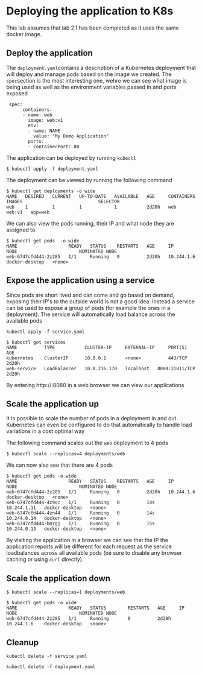 # Deploying the application to K8s

This lab assumes that lab 2.1 has been completed as it uses the same docker image.

## Deploy the application

The `deployment.yaml`contains a description of a Kubernetes deployment that will deploy and manage pods based on the image we created. The `spec`section is the most interesting one, wehre we can see what image is being used as well as the environment variables passed in and ports exposed

```
 spec:
      containers:
      - name: web
        image: web:v1
        env:
        - name: NAME
          value: "My Demo Application"
        ports:
        - containerPort: 80
```

The application can be deployed by running `kubectl`
```
$ kubectl apply -f deployment.yaml
```

The deployment can be viewed by running the following command
```
$ kubectl get deployments -o wide
NAME   DESIRED   CURRENT   UP-TO-DATE   AVAILABLE   AGE     CONTAINERS   IMAGES                            SELECTOR
web    1         1         1            1           2d20h   web          web:v1   app=web
```

We can also view the pods running, their IP and what node they are assigned to
```
$ kubectl get pods  -o wide
NAME                   READY   STATUS    RESTARTS   AGE     IP           NODE                       NOMINATED NODE
web-6747cfd444-2z285   1/1     Running   0          2d20h   10.244.1.6   docker-desktop   <none>
```

## Expose the application using a service

Since pods are short lived and can come and go based on demand, exposing their IP's to the outside world is not a good idea. Instead a service can be used to expose a group of pods (for example the ones in a deployment). The service will automatically load balance across the available pods

```
kubectl apply -f service.yaml
```

```
$ kubectl get services
NAME          TYPE           CLUSTER-IP     EXTERNAL-IP     PORT(S)          AGE
kubernetes    ClusterIP      10.0.0.1       <none>          443/TCP          2d20h
web-service   LoadBalancer   10.0.216.170   localhost   8080:31811/TCP   2d20h
```

By entering http://<EXTERNAL-IP>:8080 in a web browser we can view our applications

## Scale the application up

It is possible to scale the number of pods in a deployment in and out. Kubernetes can even be configured to do that automatically to handle load variations in a cost optimal way

The following command scales out the `web` deployment to 4 pods

```
$ kubectl scale --replicas=4 deployments/web
```

We can now also see that there are 4 pods

```
$ kubectl get pods -o wide
NAME                   READY   STATUS    RESTARTS   AGE     IP            NODE                       NOMINATED NODE
web-6747cfd444-2z285   1/1     Running   0          2d20h   10.244.1.6    docker-desktop   <none>
web-6747cfd444-4z9qc   1/1     Running   0          14s     10.244.1.11   docker-desktop   <none>
web-6747cfd444-4zn44   1/1     Running   0          14s     10.244.0.14   docker-desktop   <none>
web-6747cfd444-bmrgj   1/1     Running   0          15s     10.244.0.13   docker-desktop   <none>
```

By visiting the application in a browser we can see that the IP the application reports will be different for each request as the service loadbalances across all available pods (be sure to disable any browser caching or using `curl` directly).

## Scale the application down

```
$ kubectl scale --replicas=1 deployments/web
```

```
$ kubectl get pods -o wide
NAME                   READY   STATUS        RESTARTS   AGE     IP            NODE                       NOMINATED NODE
web-6747cfd444-2z285   1/1     Running       0          2d20h   10.244.1.6    docker-desktop   <none>
```

## Cleanup
```
kubectl delete -f service.yaml
```
```
kubectl delete -f deployment.yaml
```